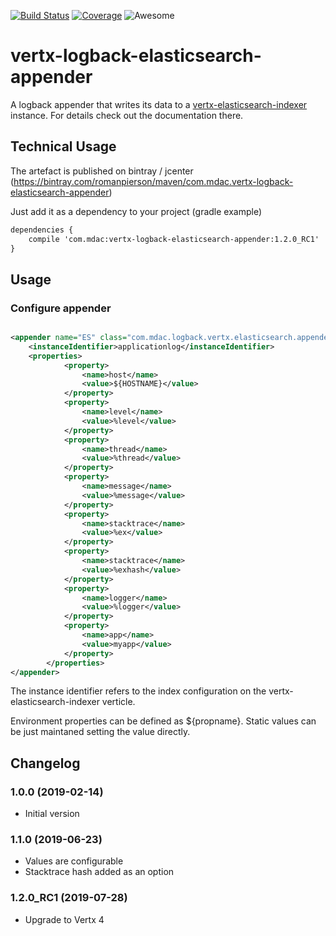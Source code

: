 [![Build Status](https://travis-ci.org/romanpierson/vertx-logback-elasticsearch-appender.svg?branch=master)](https://travis-ci.org/romanpierson/vertx-logback-elasticsearch-appender) 
[![Coverage](https://sonarcloud.io/api/project_badges/measure?project=romanpierson_vertx-logback-elasticsearch-appender&metric=coverage)](https://sonarcloud.io/dashboard?id=romanpierson_vertx-logback-elasticsearch-appender)
![Awesome](https://cdn.rawgit.com/sindresorhus/awesome/d7305f38d29fed78fa85652e3a63e154dd8e8829/media/badge.svg)

# vertx-logback-elasticsearch-appender

A logback appender that writes its data to a [vertx-elasticsearch-indexer](https://github.com/romanpierson/vertx-elasticsearch-indexer) instance. For details check out the documentation there.

## Technical Usage

The artefact is published on bintray / jcenter (https://bintray.com/romanpierson/maven/com.mdac.vertx-logback-elasticsearch-appender)

Just add it as a dependency to your project (gradle example)

```xml
dependencies {
	compile 'com.mdac:vertx-logback-elasticsearch-appender:1.2.0_RC1'
}
```

## Usage

### Configure appender

```xml

<appender name="ES" class="com.mdac.logback.vertx.elasticsearch.appender.LogbackElasticSearchAppender" level="info">
  	<instanceIdentifier>applicationlog</instanceIdentifier>
  	<properties>
            <property>
                <name>host</name>
                <value>${HOSTNAME}</value>
            </property>
            <property>
                <name>level</name>
                <value>%level</value>
            </property>
            <property>
                <name>thread</name>
                <value>%thread</value>
            </property>
            <property>
                <name>message</name>
                <value>%message</value>
            </property>
            <property>
                <name>stacktrace</name>
                <value>%ex</value>
            </property>
            <property>
                <name>stacktrace</name>
                <value>%exhash</value>
            </property>
            <property>
                <name>logger</name>
                <value>%logger</value>
            </property>
            <property>
                <name>app</name>
                <value>myapp</value>
            </property>
        </properties>
</appender>

```
The instance identifier refers to the index configuration on the vertx-elasticsearch-indexer verticle.

Environment properties can be defined as ${propname}. Static values can be just maintaned setting the value directly.

## Changelog

### 1.0.0 (2019-02-14)

* Initial version

### 1.1.0 (2019-06-23)

* Values are configurable
* Stacktrace hash added as an option

### 1.2.0_RC1 (2019-07-28)

* Upgrade to Vertx 4
